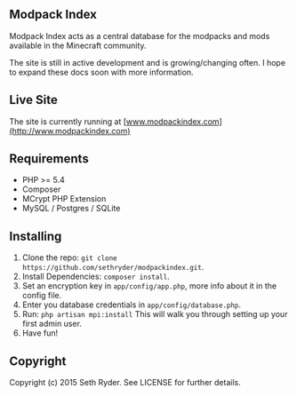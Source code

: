 ## Modpack Index

Modpack Index acts as a central database for the modpacks and mods available in the Minecraft community.

The site is still in active development and is growing/changing often. I hope to expand these docs soon with more information.

## Live Site

The site is currently running at [www.modpackindex.com](http://www.modpackindex.com)

## Requirements

* PHP >= 5.4
* Composer
* MCrypt PHP Extension
* MySQL / Postgres / SQLite

## Installing

1. Clone the repo: `git clone https://github.com/sethryder/modpackindex.git`.
2. Install Dependencies: `composer install`.
3. Set an encryption key in `app/config/app.php`, more info about it in the config file.
4. Enter you database credentials in `app/config/database.php`.
5. Run: `php artisan mpi:install` This will walk you through setting up your first admin user.
6. Have fun!


## Copyright

Copyright (c) 2015 Seth Ryder. See LICENSE for further details.